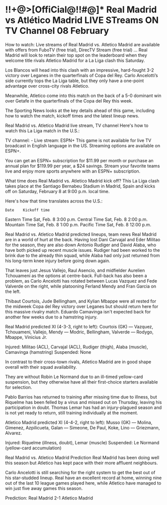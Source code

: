 # !!+@>[OffiCial@!!#@]* Real Madrid vs Atlético Madrid LIVE STreams ON TV Channel 08 February

How to watch: Live streams of Real Madrid vs. Atletico Madrid are available with offers from FuboTV (free trial), DirecTV Stream (free trial) ... Real Madrid will look to retain their top spot on the leaderboard when they welcome title rivals Atletico Madrid for a La Liga clash this Saturday.

Los Blancos will head into this clash with an impressive, hard-fought 3-2 victory over Leganes in the quarterfinals of Copa del Rey. Carlo Ancelotti’s side currently tops the La Liga table, but they only have a one-point advantage over cross-city rivals Atletico.

Meanwhile, Atletico come into this match on the back of a 5-0 dominant win over Getafe in the quarterfinals of the Copa del Rey this week.

The Sporting News looks at the key details ahead of this game, including how to watch the match, kickoff times and the latest lineup news.

Real Madrid vs. Atletico Madrid live stream, TV channel
Here's how to watch this La Liga match in the U.S.:

TV channel: -
Live stream: ESPN+
This game is not available for live TV broadcast in English language in the US. Streaming options are available on ESPN+.

You can get an ESPN+ subscription for $11.99 per month or purchase an annual plan for $119.99 per year, a $24 savings. Stream your favorite teams live and enjoy more sports anywhere with an ESPN+ subscription.

What time does Real Madrid vs. Atletico Madrid kick off?
This La Liga clash takes place at the Santiago Bernabeu Stadium in Madrid, Spain and kicks off on Saturday, February 8 at 9:00 p.m. local time.

Here's how that time translates across the U.S.:

 	Date	Kickoff time
Eastern Time	Sat, Feb. 8	3:00 p.m.
Central Time	Sat, Feb. 8	2:00 p.m.
Mountain Time	Sat, Feb. 8	1:00 p.m.
Pacific Time	Sat, Feb. 8	12:00 p.m.

Real Madrid vs. Atletico Madrid predicted lineups, team news
Real Madrid are in a world of hurt at the back. Having lost Dani Carvajal and Eder Militao for the season, they are also down Antonio Rudiger and David Alaba, who have both picked up recent muscle issues. Rudiger had been worked to the brink due to the already thin squad, while Alaba had only just returned from his long-term knee injury before going down again.

That leaves just Jesus Vallejo, Raul Asencio, and midfielder Aurelien Tchouameni as the options at centre-back. Full-back has also been a problem, as Carlo Ancelotti has rotated between Lucas Vazquez and Fede Valverde on the right, while platooning Ferland Mendy and Fran Garcia on the left.

Thibaut Courtois, Jude Bellingham, and Kylian Mbappe were all rested for the midweek Copa del Rey victory over Leganes but should return here for this massive rivalry match. Eduardo Camavinga isn't expected back for another few weeks due to a hamstring injury.

Real Madrid predicted XI (4-3-3, right to left): Courtois (GK) — Vazquez, Tchouameni, Vallejo, Mendy — Modric, Bellingham, Valverde — Rodygo, Mbappe, Vinicius Jr.

Injured: Militao (ACL), Carvajal (ACL), Rudiger (thigh), Alaba (muscle), Camavinga (hamstring)
Suspended: None

In contrast to their cross-town rivals, Atletico Madrid are in good shape overall with their squad availability.

They are without Robin Le Normand due to an ill-timed yellow-card suspension, but they otherwise have all their first-choice starters available for selection.

Pablo Barrios has returned to training after missing time due to illness, but Riquelme has been felled by a virus and missed out on Thursday, leaving his participation in doubt. Thomas Lemar has had an injury-plagued season and is not yet ready to return, still training individually at the moment.

Atletico Madrid predicted XI (4-4-2, right to left): Musso (GK) — Molina, Gimenez, Azpilicueta, Galan — Simeone, De Paul, Koke, Lino — Griezmann, Alvarez.

Injured: Riquelme (illness, doubt), Lemar (muscle)
Suspended: Le Normand (yellow-card accumulation)

Real Madrid vs. Atletico Madrid Prediction 
Real Madrid has been doing well this season but Atletico has kept pace with their more affluent neighbours.

Carlo Ancelotti is still searching for the right system to get the best out of his star-studded lineup. Real have an excellent record at home, winning nine out of the last 10 league games played here, while Atletico have managed to win just five away games this season.

Prediction: Real Madrid 2-1 Atletico Madrid
